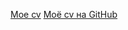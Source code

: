 [Мое cv](https://danzl555.github.io/rsschool-cv/cv)
[Моё cv на GitHub](https://danzl555.github.io/rsschool-cv/)
